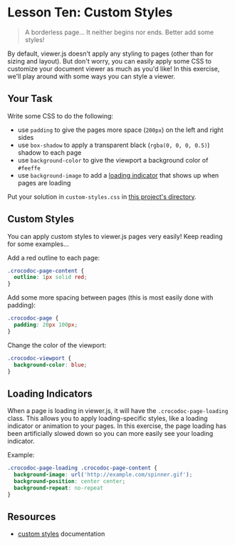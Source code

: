 # Lesson Ten: Custom Styles

> A borderless page...
>   It neither begins nor ends.
> Better add some styles!


By default, viewer.js doesn't apply any styling to pages (other than for sizing and layout). But don't worry, you can easily apply some CSS to customize your document viewer as much as you'd like! In this exercise, we'll play around with some ways you can style a viewer.


## Your Task

Write some CSS to do the following:
- use `padding` to give the pages more space (`200px`) on the left and right sides
- use `box-shadow` to apply a transparent black (`rgba(0, 0, 0, 0.5)`) shadow to each page
- use `background-color` to give the viewport a background color of `#feeffe`
- use `background-image` to add a [loading indicator](https://raw.githubusercontent.com/lakenen/view-school-assets/master/spinner.gif) that shows up when pages are loading

Put your solution in `custom-styles.css` in [this project's directory](/open/09-custom-styles).


## Custom Styles

You can apply custom styles to viewer.js pages very easily! Keep reading for some examples...

Add a red outline to each page:
```css
.crocodoc-page-content {
  outline: 1px solid red;
}
```

Add some more spacing between pages (this is most easily done with padding):
```css
.crocodoc-page {
  padding: 20px 100px;
}
```

Change the color of the viewport:
```css
.crocodoc-viewport {
  background-color: blue;
}
```


## Loading Indicators

When a page is loading in viewer.js, it will have the `.crocodoc-page-loading` class. This allows you to apply loading-specific styles, like a loading indicator or animation to your pages. In this exercise, the page loading has been artificially slowed down so you can more easily see your loading indicator.

Example:
```css
.crocodoc-page-loading .crocodoc-page-content {
  background-image: url('http://example.com/spinner.gif');
  background-position: center center;
  background-repeat: no-repeat
}
```


## Resources

* [custom styles](https://github.com/box/viewer.js/blob/master/README.md#styling-pages) documentation

